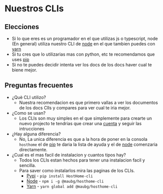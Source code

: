# Nuestros CLIs

## Elecciones

* Si lo que eres es un programador en el que utilizas js o typescript, node (En general) utiliza nuestro CLI de [node](/cli/node/) en el que tambien puedes con [yarn](/cli/node/)
* Si tu cres que lo utilizarias mas con python, etc te recomendamos que uses [pip](/cli/pip/)
* Si no te puedes decidir intenta ver los docs de los docs haver cual te biene mejor.

## Preguntas frecuentes

* ¿Què CLI utilizo?
    * Nuestra recomendacion es que primero vallas a ver los documentos de los docs ClIs y compares para ver cual te iria mejor.
* ¿Como se usan?
    * Los CLIs son muy simples en el que simplemente para crearte un nuevo projecto te tendrias que crear una [cuenta](/cuentas/) y seguir las intrucciones
* ¿Hay alguna diferencia?
    * No, La unica diferencia es que a la hora de poner en la consola `hosthome` el de [pip](/cli/pip/) te daria la lista de ayuda y el de [node](/cli/node/) comenzaria directamente.
* ¿Cual es el mas facil de instalacion y cuantos tipos hay?
    * Todos los CLIs estan hechos para tener una instalacion facil y sencilla.
    * Para saver como instalarlos mira las paginas de los CLIs.
        * [Pypi](https://pypi.org/project/HostHome-cli/) - `pip install HostHome-cli`
        * [Node](https://www.npmjs.com/package/@maubg/hosthome-cli) - `npm i -g @maubg/hosthome-cli`
        * [Yarn](https://yarnpkg.com/package/@maubg/hosthome-cli) - `yarn global add @maubg/hosthome-cli`
